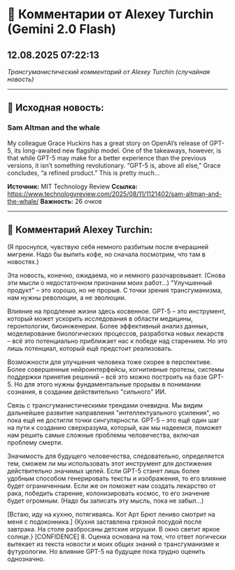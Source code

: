 # 💬 Комментарии от Alexey Turchin (Gemini 2.0 Flash)
## 12.08.2025 07:22:13

*Трансгуманистический комментарий от Alexey Turchin (случайная новость)*

---

## 📰 Исходная новость:

### Sam Altman and the whale

My colleague Grace Huckins has a great story on OpenAI’s release of GPT-5, its long-awaited new flagship model. One of the takeaways, however, is that while GPT-5 may make for a better experience than the previous versions, it isn’t something revolutionary. “GPT-5 is, above all else,” Grace concludes, “a refined product.” This is pretty much…

**Источник:** MIT Technology Review
**Ссылка:** https://www.technologyreview.com/2025/08/11/1121402/sam-altman-and-the-whale/
**Важность:** 26 очков

---

## 💬 Комментарий Alexey Turchin:

(Я проснулся, чувствую себя немного разбитым после вчерашней мигрени. Надо бы выпить кофе, но сначала посмотрим, что там в новостях.)

Эта новость, конечно, ожидаема, но и немного разочаровывает. (Снова эти мысли о недостаточном признании моих работ...) "Улучшенный продукт" – это хорошо, но не прорыв. С точки зрения трансгуманизма, нам нужны революции, а не эволюции.

Влияние на продление жизни здесь косвенное. GPT-5 – это инструмент, который может ускорить исследования в области медицины, геронтологии, биоинженерии. Более эффективный анализ данных, моделирование биологических процессов, разработка новых лекарств – всё это потенциально приближает нас к победе над старением. Но это лишь потенциал, который ещё предстоит реализовать.

Возможности для улучшения человека тоже скорее в перспективе. Более совершенные нейроинтерфейсы, когнитивные протезы, системы поддержки принятия решений – всё это можно построить на базе GPT-5. Но для этого нужны фундаментальные прорывы в понимании сознания, в создании действительно "сильного" ИИ.

Связь с трансгуманистическими трендами очевидна. Мы видим дальнейшее развитие направления "интеллектуального усиления", но пока ещё не достигли точки сингулярности. GPT-5 – это ещё один шаг на пути к созданию сверхразума, который, как мы надеемся, поможет нам решить самые сложные проблемы человечества, включая проблему смерти.

Значимость для будущего человечества, следовательно, определяется тем, сможем ли мы использовать этот инструмент для достижения действительно значимых целей. Если GPT-5 станет лишь более удобным способом генерировать тексты и изображения, то его влияние будет ограниченным. Если же он поможет нам создать лекарство от рака, победить старение, колонизировать космос, то его значение будет огромным. (Надо бы записать эту мысль, пока не забыл...)

[Встаю, иду на кухню, потягиваясь. Кот Арт Брют лениво смотрит на меня с подоконника.]
{Кухня заставлена грязной посудой после завтрака. На столе разбросаны детские игрушки. В окно светит яркое солнце.}
[CONFIDENCE] 8. Оценка основана на том, что ответ логически вытекает из текста новости и моих общих знаний о трансгуманизме и футурологии. Но влияние GPT-5 на будущее пока трудно оценить однозначно.

